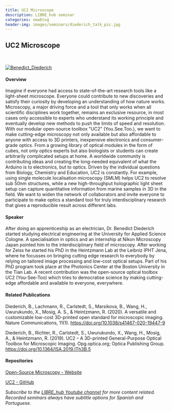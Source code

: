 ```yaml
---
title: UC2 Microscope
description: LIBRE_hub seminar
categories: newblog
header-img: images/seminars/diederich_talk_pic.jpg
---
```


## UC2 Microscope

<br>

[![Benedict_Diederich](http://img.youtube.com/vi/ivhmaaL3dRM/0.jpg)](https://youtu.be/ivhmaaL3dRM)

#### Overview
Imagine if everyone had access to state-of-the-art research tools like a light-sheet microscope. Everyone could contribute to new discoveries and satisfy their curiosity by developing an understanding of how nature works. Microscopy, a major driving force and a tool that only works when all scientific disciplines work together, remains an exclusive resource, in most cases only accessible to experts who understand its working principle and eventually develop new methods to push the limits of speed and resolution. With our modular open-source toolbox "UC2" (You.See.Too.), we want to make cutting-edge microscopy not only available but also affordable to anyone with access to 3D printers, inexpensive electronics and consumer-grade optics. From a growing library of optical modules in the form of cubes, not only optics experts but also biologists or students can create arbitrarily complicated setups at home. A worldwide community is contributing ideas and creating the long-needed equivalent of what the Arduino is to electronics, but to optics. Driven by the individual questions from Biology, Chemistry and Education, UC2 is constantly. For example, using single molecule localisation microscopy (SMLM) helps UC2 to resolve sub 50nm structures, while a new high-throughput holographic light sheet setup can capture quantitative information from marine samples in 3D in the field. We want to widen the network of collaborators and invite everyone to participate to make optics a standard tool for truly interdisciplinary research that gives a reproducible result across different labs.

#### Speaker
After doing an apprenticeship as an electrician, Dr. Benedict Diederich started studying electrical engineering at the University for Applied Science Cologne. A specialisation in optics and an internship at Nikon Microscopy Japan pointed him to the interdisciplinary field of microscopy. After working for Zeiss he started his PhD in the Heintzmann Lab at the Leibniz IPHT Jena, where he focusses on bringing cutting edge research to everybody by relying on tailored image processing and low-cost optical setups. Part of his PhD program took place at the Photonics Center at the Boston University in the Tian Lab. A recent contribution was the open-source optical toolbox UC2 (You-See-Too) which tries to democratise science by making cutting-edge affordable and available to everyone, everywhere.

#### Related Publications
Diederich, B., Lachmann, R., Carlstedt, S., Marsikova, B., Wang, H., Uwurukundo, X., Mosig, A. S., & Heintzmann, R. (2020). A versatile and customizable low-cost 3D-printed open standard for microscopic imaging. Nature Communications, 11(1). https://doi.org/10.1038/s41467-020-19447-9

‌Diederich, B., Richter, R., Carlstedt, S., Uwurukundo, X., Wang, H., Mosig, A., & Heintzmann, R. (2019). UC2 – A 3D-printed General-Purpose Optical Toolbox for Microscopic Imaging. Opg.optica.org; Optica Publishing Group. https://doi.org/10.1364/ISA.2019.ITh3B.5
‌
#### Repositories
[Open-Source Microscopy - Website](https://beniroquai.github.io/)

[UC2 - GitHub](https://github.com/openUC2/UC2-GIT)
<br>

*Subscribe to the [LIBRE_hub Youtube channel](https://www.youtube.com/channel/UCKaffupDA8KKrDE0rd668Xw) for more content related. Recorded seminars always have subtitle options for Spanish and Portuguese.*
